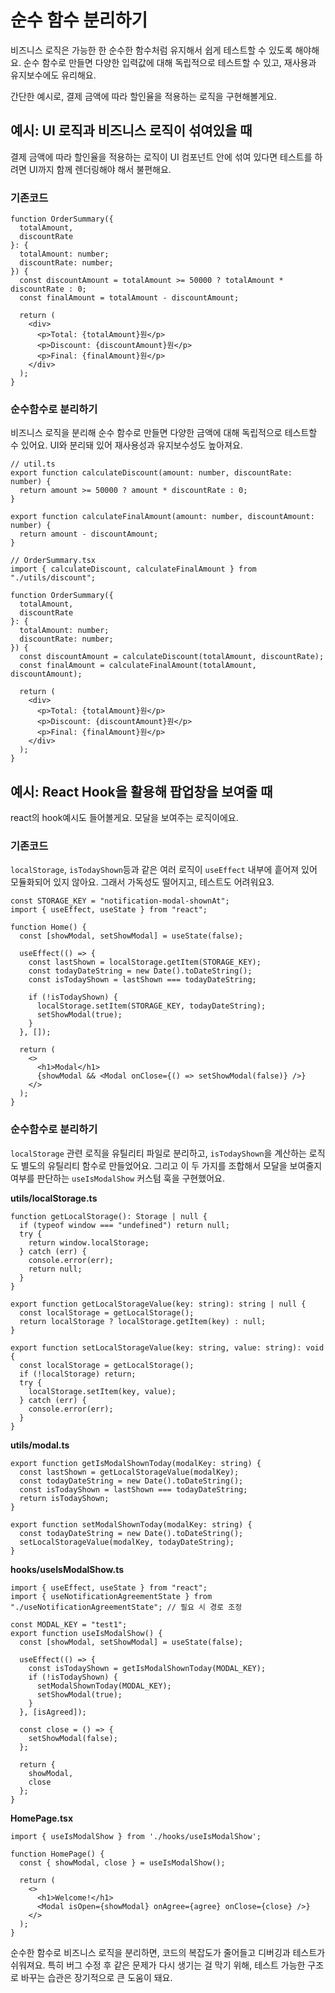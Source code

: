 # 순수 함수 분리하기

비즈니스 로직은 가능한 한 순수한 함수처럼 유지해서 쉽게 테스트할 수 있도록 해야해요. 순수 함수로 만들면 다양한 입력값에 대해 독립적으로 테스트할 수 있고, 재사용과 유지보수에도 유리해요.

간단한 예시로, 결제 금액에 따라 할인율을 적용하는 로직을 구현해볼게요.

## 예시: UI 로직과 비즈니스 로직이 섞여있을 때

결제 금액에 따라 할인율을 적용하는 로직이 UI 컴포넌트 안에 섞여 있다면 테스트를 하려면 UI까지 함께 렌더링해야 해서 불편해요.

### 기존코드

```tsx
function OrderSummary({
  totalAmount,
  discountRate
}: {
  totalAmount: number;
  discountRate: number;
}) {
  const discountAmount = totalAmount >= 50000 ? totalAmount * discountRate : 0;
  const finalAmount = totalAmount - discountAmount;

  return (
    <div>
      <p>Total: {totalAmount}원</p>
      <p>Discount: {discountAmount}원</p>
      <p>Final: {finalAmount}원</p>
    </div>
  );
}
```

### 순수함수로 분리하기

비즈니스 로직을 분리해 순수 함수로 만들면 다양한 금액에 대해 독립적으로 테스트할 수 있어요. UI와 분리돼 있어 재사용성과 유지보수성도 높아져요.

```tsx
// util.ts
export function calculateDiscount(amount: number, discountRate: number) {
  return amount >= 50000 ? amount * discountRate : 0;
}

export function calculateFinalAmount(amount: number, discountAmount: number) {
  return amount - discountAmount;
}
```

```tsx
// OrderSummary.tsx
import { calculateDiscount, calculateFinalAmount } from "./utils/discount";

function OrderSummary({
  totalAmount,
  discountRate
}: {
  totalAmount: number;
  discountRate: number;
}) {
  const discountAmount = calculateDiscount(totalAmount, discountRate);
  const finalAmount = calculateFinalAmount(totalAmount, discountAmount);

  return (
    <div>
      <p>Total: {totalAmount}원</p>
      <p>Discount: {discountAmount}원</p>
      <p>Final: {finalAmount}원</p>
    </div>
  );
}
```

## 예시: React Hook을 활용해 팝업창을 보여줄 때

react의 hook예시도 들어볼게요. 모달을 보여주는 로직이에요.

### 기존코드

`localStorage`, `isTodayShown`등과 같은 여러 로직이 `useEffect` 내부에 흩어져 있어 모듈화되어 있지 않아요. 그래서 가독성도 떨어지고, 테스트도 어려워요3.

```tsx
const STORAGE_KEY = "notification-modal-shownAt";
import { useEffect, useState } from "react";

function Home() {
  const [showModal, setShowModal] = useState(false);

  useEffect(() => {
    const lastShown = localStorage.getItem(STORAGE_KEY);
    const todayDateString = new Date().toDateString();
    const isTodayShown = lastShown === todayDateString;

    if (!isTodayShown) {
      localStorage.setItem(STORAGE_KEY, todayDateString);
      setShowModal(true);
    }
  }, []);

  return (
    <>
      <h1>Modal</h1>
      {showModal && <Modal onClose={() => setShowModal(false)} />}
    </>
  );
}
```

### 순수함수로 분리하기

`localStorage` 관련 로직을 유틸리티 파일로 분리하고, `isTodayShown`을 계산하는 로직도 별도의 유틸리티 함수로 만들었어요. 그리고 이 두 가지를 조합해서 모달을 보여줄지 여부를 판단하는 `useIsModalShow` 커스텀 훅을 구현했어요.

**utils/localStorage.ts**

```tsx
function getLocalStorage(): Storage | null {
  if (typeof window === "undefined") return null;
  try {
    return window.localStorage;
  } catch (err) {
    console.error(err);
    return null;
  }
}

export function getLocalStorageValue(key: string): string | null {
  const localStorage = getLocalStorage();
  return localStorage ? localStorage.getItem(key) : null;
}

export function setLocalStorageValue(key: string, value: string): void {
  const localStorage = getLocalStorage();
  if (!localStorage) return;
  try {
    localStorage.setItem(key, value);
  } catch (err) {
    console.error(err);
  }
}
```

**utils/modal.ts**

```tsx
export function getIsModalShownToday(modalKey: string) {
  const lastShown = getLocalStorageValue(modalKey);
  const todayDateString = new Date().toDateString();
  const isTodayShown = lastShown === todayDateString;
  return isTodayShown;
}

export function setModalShownToday(modalKey: string) {
  const todayDateString = new Date().toDateString();
  setLocalStorageValue(modalKey, todayDateString);
}
```

**hooks/useIsModalShow.ts**

```tsx
import { useEffect, useState } from "react";
import { useNotificationAgreementState } from "./useNotificationAgreementState"; // 필요 시 경로 조정

const MODAL_KEY = "test1";
export function useIsModalShow() {
  const [showModal, setShowModal] = useState(false);

  useEffect(() => {
    const isTodayShown = getIsModalShownToday(MODAL_KEY);
    if (!isTodayShown) {
      setModalShownToday(MODAL_KEY);
      setShowModal(true);
    }
  }, [isAgreed]);

  const close = () => {
    setShowModal(false);
  };

  return {
    showModal,
    close
  };
}
```

**HomePage.tsx**

```tsx
import { useIsModalShow } from './hooks/useIsModalShow';

function HomePage() {
  const { showModal, close } = useIsModalShow();

  return (
    <>
      <h1>Welcome!</h1>
      <Modal isOpen={showModal} onAgree={agree} onClose={close} />}
    </>
  );
}
```

순수한 함수로 비즈니스 로직을 분리하면, 코드의 복잡도가 줄어들고 디버깅과 테스트가 쉬워져요. 특히 버그 수정 후 같은 문제가 다시 생기는 걸 막기 위해, 테스트 가능한 구조로 바꾸는 습관은 장기적으로 큰 도움이 돼요.

